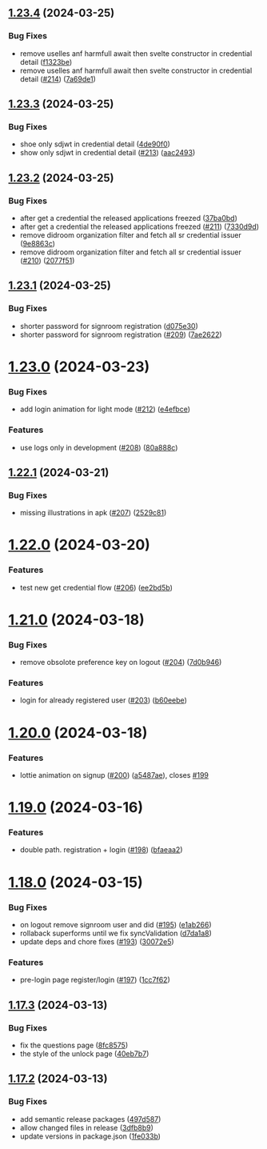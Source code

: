 ## [1.23.4](https://github.com/ForkbombEu/wallet/compare/v1.23.3...v1.23.4) (2024-03-25)


### Bug Fixes

* remove uselles anf harmfull await then svelte constructor in credential detail ([f1323be](https://github.com/ForkbombEu/wallet/commit/f1323be24ea82646ce3a93e0316f008ed015b4fa))
* remove uselles anf harmfull await then svelte constructor in credential detail ([#214](https://github.com/ForkbombEu/wallet/issues/214)) ([7a69de1](https://github.com/ForkbombEu/wallet/commit/7a69de191723443cb4dfb6a9097fa6c5131d5cab))

## [1.23.3](https://github.com/ForkbombEu/wallet/compare/v1.23.2...v1.23.3) (2024-03-25)


### Bug Fixes

* shoe only sdjwt in credential detail ([4de90f0](https://github.com/ForkbombEu/wallet/commit/4de90f02da5c18d27e39162f580d569c5ca87161))
* show only sdjwt in credential detail ([#213](https://github.com/ForkbombEu/wallet/issues/213)) ([aac2493](https://github.com/ForkbombEu/wallet/commit/aac24931a4a37e8fa292a3ce751ae942157838ce))

## [1.23.2](https://github.com/ForkbombEu/wallet/compare/v1.23.1...v1.23.2) (2024-03-25)


### Bug Fixes

* after get a credential the released applications freezed ([37ba0bd](https://github.com/ForkbombEu/wallet/commit/37ba0bd10b1eb51ec72608a41e5b5ae15b7a8a1d))
* after get a credential the released applications freezed ([#211](https://github.com/ForkbombEu/wallet/issues/211)) ([7330d9d](https://github.com/ForkbombEu/wallet/commit/7330d9d206bc4a13277624c1c65355eb5bd7e453))
* remove didroom organization filter and fetch all sr credential issuer ([9e8863c](https://github.com/ForkbombEu/wallet/commit/9e8863c2a89eb6b9759e1bbcefdab60415344396))
* remove didroom organization filter and fetch all sr credential issuer ([#210](https://github.com/ForkbombEu/wallet/issues/210)) ([2077f51](https://github.com/ForkbombEu/wallet/commit/2077f51aeb81512233e31ce6e5d9d60564f3ab48))

## [1.23.1](https://github.com/ForkbombEu/wallet/compare/v1.23.0...v1.23.1) (2024-03-25)


### Bug Fixes

* shorter password for signroom registration ([d075e30](https://github.com/ForkbombEu/wallet/commit/d075e3085975f39e53ee8c257c60aea4a2e24219))
* shorter password for signroom registration ([#209](https://github.com/ForkbombEu/wallet/issues/209)) ([7ae2622](https://github.com/ForkbombEu/wallet/commit/7ae262221cc4ae2181770d34039d6d824a673ba9))

# [1.23.0](https://github.com/ForkbombEu/wallet/compare/v1.22.1...v1.23.0) (2024-03-23)


### Bug Fixes

* add login animation for light mode ([#212](https://github.com/ForkbombEu/wallet/issues/212)) ([e4efbce](https://github.com/ForkbombEu/wallet/commit/e4efbce4da2504f1baf20e922b66d2dbe4208abd))


### Features

* use logs only in development ([#208](https://github.com/ForkbombEu/wallet/issues/208)) ([80a888c](https://github.com/ForkbombEu/wallet/commit/80a888cb4de9cf71b03cdb783083faeb02361118))

## [1.22.1](https://github.com/ForkbombEu/wallet/compare/v1.22.0...v1.22.1) (2024-03-21)


### Bug Fixes

* missing illustrations in apk ([#207](https://github.com/ForkbombEu/wallet/issues/207)) ([2529c81](https://github.com/ForkbombEu/wallet/commit/2529c81bc46dc460271493a7b55cbc1ca3272726))

# [1.22.0](https://github.com/ForkbombEu/wallet/compare/v1.21.0...v1.22.0) (2024-03-20)


### Features

* test new get credential flow ([#206](https://github.com/ForkbombEu/wallet/issues/206)) ([ee2bd5b](https://github.com/ForkbombEu/wallet/commit/ee2bd5bfb79ab5118f65d993588d5153de95e09c))

# [1.21.0](https://github.com/ForkbombEu/wallet/compare/v1.20.0...v1.21.0) (2024-03-18)


### Bug Fixes

* remove obsolote preference key on logout ([#204](https://github.com/ForkbombEu/wallet/issues/204)) ([7d0b946](https://github.com/ForkbombEu/wallet/commit/7d0b946bb614593bf63a7940edbd856aa2d49410))


### Features

* login for already registered user ([#203](https://github.com/ForkbombEu/wallet/issues/203)) ([b60eebe](https://github.com/ForkbombEu/wallet/commit/b60eebea5f2f34a0a2a1634774b83a8d73bce5f8))

# [1.20.0](https://github.com/ForkbombEu/wallet/compare/v1.19.0...v1.20.0) (2024-03-18)


### Features

* lottie animation on signup ([#200](https://github.com/ForkbombEu/wallet/issues/200)) ([a5487ae](https://github.com/ForkbombEu/wallet/commit/a5487ae7d88b0e7bdf7c96323969f0f0cc4f6f3b)), closes [#199](https://github.com/ForkbombEu/wallet/issues/199)

# [1.19.0](https://github.com/ForkbombEu/wallet/compare/v1.18.0...v1.19.0) (2024-03-16)


### Features

* double path. registration + login ([#198](https://github.com/ForkbombEu/wallet/issues/198)) ([bfaeaa2](https://github.com/ForkbombEu/wallet/commit/bfaeaa27376619eb24f7db21c2b0f832b686aa35))

# [1.18.0](https://github.com/ForkbombEu/wallet/compare/v1.17.3...v1.18.0) (2024-03-15)


### Bug Fixes

* on logout remove signroom user and did ([#195](https://github.com/ForkbombEu/wallet/issues/195)) ([e1ab266](https://github.com/ForkbombEu/wallet/commit/e1ab2667fb86ba14416ec16b9e238651130c6b45))
* rollaback superforms until we fix syncValidation ([d7da1a8](https://github.com/ForkbombEu/wallet/commit/d7da1a8159cd8b849881e9e5d7ef80b6b6ec6c6f))
* update deps and chore fixes ([#193](https://github.com/ForkbombEu/wallet/issues/193)) ([30072e5](https://github.com/ForkbombEu/wallet/commit/30072e5b064d409f640fe37700e4c9b633656da1))


### Features

* pre-login page register/login ([#197](https://github.com/ForkbombEu/wallet/issues/197)) ([1cc7f62](https://github.com/ForkbombEu/wallet/commit/1cc7f6214d5378ac2b959ac93e80a1a8fa44ff96))

## [1.17.3](https://github.com/ForkbombEu/wallet/compare/v1.17.2...v1.17.3) (2024-03-13)


### Bug Fixes

* fix the questions page ([8fc8575](https://github.com/ForkbombEu/wallet/commit/8fc857526eadac76bc06a8f29cd7ce466587d965))
* the style of the unlock page ([40eb7b7](https://github.com/ForkbombEu/wallet/commit/40eb7b7b9f91039c3f47df04b021a170291f16f8))

## [1.17.2](https://github.com/ForkbombEu/wallet/compare/v1.17.1...v1.17.2) (2024-03-13)


### Bug Fixes

* add semantic release packages ([497d587](https://github.com/ForkbombEu/wallet/commit/497d587a0563883ad0b6c0620e8c95033cb4bc95))
* allow changed files in release ([3dfb8b9](https://github.com/ForkbombEu/wallet/commit/3dfb8b95cdbfa90246a42827f84f4d1936c43d08))
* update versions in package.json ([1fe033b](https://github.com/ForkbombEu/wallet/commit/1fe033b99e198622a5e4db9e26afb11a3fb0696b))

